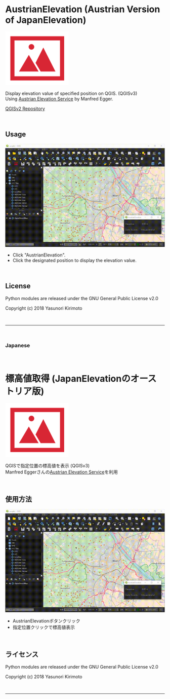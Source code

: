 ﻿# AustrianElevation (Austrian Version of JapanElevation)
![README01](./img/README01.png)

Display elevation value of specified position on QGIS. (QGISv3)  
Using [Austrian Elevation Service](https://www.egger-gis.at/special-gis-tools/austrian-elevation-service/) by Manfred Egger.  

[QGISv2 Repository](https://github.com/maegger/AustrianElevation/blob/master/tree/AustrianElevation)  

<br/>

## Usage
![README02](./img/README02.gif)
- Click "AustrianElevation".
- Click the designated position to display the elevation value.

<br/>

## License
Python modules are released under the GNU General Public License v2.0

Copyright (c) 2018 Yasunori Kirimoto

<br/>

---

<br/>

### Japanese

<br/>

# 標高値取得 (JapanElevationのオーストリア版)
![README01](./img/README01.png)

QGISで指定位置の標高値を表示 (QGISv3)  
Manfred Eggerさんの[Austrian Elevation Service](https://www.egger-gis.at/special-gis-tools/austrian-elevation-service/)を利用

<br/>

##  使用方法
![README02](./img/README02.gif)
- AustrianElevationボタンクリック  
- 指定位置クリックで標高値表示  

<br/>

## ライセンス
Python modules are released under the GNU General Public License v2.0

Copyright (c) 2018 Yasunori Kirimoto

<br/>

---
